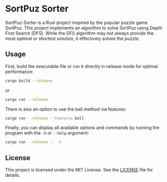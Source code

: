 # SortPuz Sorter

SortPuz-Sorter is a Rust project inspired by the popular puzzle game SortPuz. This project implements an algorithm to solve SortPuz using Depth First Search (DFS). While the DFS algorithm may not always provide the most optimal or shortest solution, it effectively solves the puzzle.

## Usage

First, build the executable file or run it directly in release mode for optimal performance:

```sh
cargo build --release
```

or

```sh
cargo run --release
```

There is also an option to use the ball method via features:

```sh
cargo run --release --features ball
```

Finally, you can display all available options and commands by running the program with the `-h` or `--help` argument:

```sh
cargo run --release -- -h
```

## License
This project is licensed under the MIT License. See the [LICENSE](../LICENSE) file for details.
